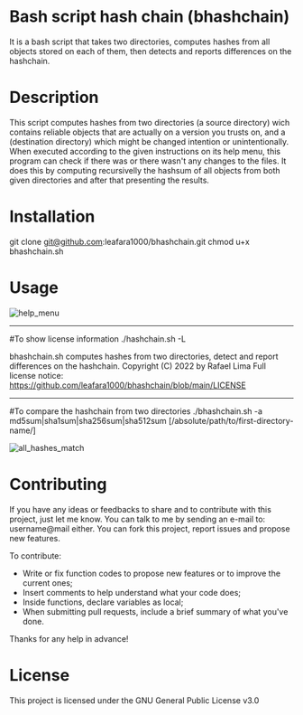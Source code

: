 # Bash script hash chain (bhashchain)
It is a bash script that takes two directories, computes hashes from all objects stored on each of them, then detects and reports differences on the hashchain. 

# Description
This script computes hashes from two directories (a source directory) wich contains reliable objects that are actually on a version you trusts on, and a (destination directory) which might be changed intention or unintentionally.
When executed according to the given instructions on its help menu, this program can check if there was or there wasn't any changes to the files. It does this by computing recursivelly the hashsum of all objects from both given directories and after that presenting the results.

# Installation
git clone git@github.com:leafara1000/bhashchain.git
chmod u+x bhashchain.sh

# Usage 

![help_menu](https://user-images.githubusercontent.com/39169975/192855594-4b0e9834-c241-431d-bccd-a6d4488e9200.png)

----
#To show license information
./hashchain.sh -L

bhashchain.sh computes hashes from two directories, detect and report differences on the hashchain.
Copyright (C) 2022 by Rafael Lima
Full license notice: https://github.com/leafara1000/bhashchain/blob/main/LICENSE

----

#To compare the hashchain from two directories
./bhashchain.sh -a md5sum|sha1sum|sha256sum|sha512sum [/absolute/path/to/first-directory-name/]

![all_hashes_match](https://user-images.githubusercontent.com/39169975/192855920-c2370e6d-0623-4859-ac8e-09b790434356.png)

# Contributing
If you have any ideas or feedbacks to share and to contribute with this project, just let me know.
You can talk to me by sending an e-mail to: username@mail either.
You can fork this project, report issues and propose new features. 

To contribute:

- Write or fix function codes to propose new features or to improve the current ones;
- Insert comments to help understand what your code does;
- Inside functions, declare variables as local;
- When submitting pull requests, include a brief summary of what you've done.

Thanks for any help in advance!

# License
This project is licensed under the GNU General Public License v3.0

